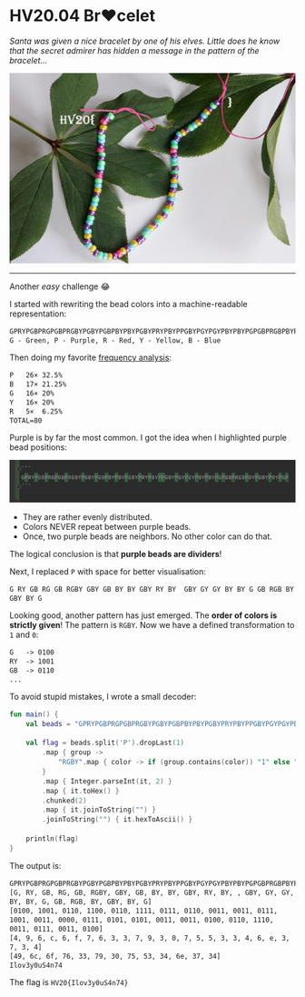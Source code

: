 # HV20.04 Br❤️celet

_Santa was given a nice bracelet by one of his elves. Little does he know that the secret admirer has hidden a message in the pattern of the bracelet..._

![](bracelet.jpg)

---

Another _easy_ challenge 😂

I started with rewriting the bead colors into a machine-readable representation:
```
GPRYPGBPRGPGBPRGBYPGBYPGBPBYPBYPGBYPRYPBYPPGBYPGYPGYPBYPBYPGPGBPRGBPBYPGBYPBYPGP
G - Green, P - Purple, R - Red, Y - Yellow, B - Blue
```

Then doing my favorite [frequency analysis](https://www.dcode.fr/frequency-analysis):
```
P	26×	32.5%	
B	17×	21.25%	
G	16×	20%	
Y	16×	20%	
R	5×	6.25%	
TOTAL=80
```

Purple is by far the most common. I got the idea when I highlighted purple bead positions:

![](purple-beads.png)

- They are rather evenly distributed. 
- Colors NEVER repeat between purple beads.
- Once, two purple beads are neighbors. No other color can do that.

The logical conclusion is that **purple beads are dividers**!
 
Next, I replaced `P` with space for better visualisation:

```
G RY GB RG GB RGBY GBY GB BY BY GBY RY BY  GBY GY GY BY BY G GB RGB BY GBY BY G 
```

Looking good, another pattern has just emerged. The **order of colors is strictly given**!
The pattern is `RGBY`. Now we have a defined transformation to `1` and `0`:
```
G   -> 0100
RY  -> 1001
GB  -> 0110
...
```

To avoid stupid mistakes, I wrote a small decoder:
```kotlin
fun main() {
    val beads = "GPRYPGBPRGPGBPRGBYPGBYPGBPBYPBYPGBYPRYPBYPPGBYPGYPGYPBYPBYPGPGBPRGBPBYPGBYPBYPGP"

    val flag = beads.split('P').dropLast(1)
        .map { group ->
            "RGBY".map { color -> if (group.contains(color)) "1" else "0" }.joinToString("")
        }
        .map { Integer.parseInt(it, 2) }
        .map { it.toHex() }
        .chunked(2)
        .map { it.joinToString("") }
        .joinToString("") { it.hexToAscii() }

    println(flag)
}
```

The output is:
```
GPRYPGBPRGPGBPRGBYPGBYPGBPBYPBYPGBYPRYPBYPPGBYPGYPGYPBYPBYPGPGBPRGBPBYPGBYPBYPGP
[G, RY, GB, RG, GB, RGBY, GBY, GB, BY, BY, GBY, RY, BY, , GBY, GY, GY, BY, BY, G, GB, RGB, BY, GBY, BY, G]
[0100, 1001, 0110, 1100, 0110, 1111, 0111, 0110, 0011, 0011, 0111, 1001, 0011, 0000, 0111, 0101, 0101, 0011, 0011, 0100, 0110, 1110, 0011, 0111, 0011, 0100]
[4, 9, 6, c, 6, f, 7, 6, 3, 3, 7, 9, 3, 0, 7, 5, 5, 3, 3, 4, 6, e, 3, 7, 3, 4]
[49, 6c, 6f, 76, 33, 79, 30, 75, 53, 34, 6e, 37, 34]
Ilov3y0uS4n74
```

The flag is `HV20{Ilov3y0uS4n74}`
